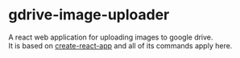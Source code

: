 # gdrive-image-uploader
A react web application for uploading images to google drive.  
It is based on
[create-react-app](https://github.com/facebookincubator/create-react-app/blob/master/packages/react-scripts/template/README.md)
and all of its commands apply here.
